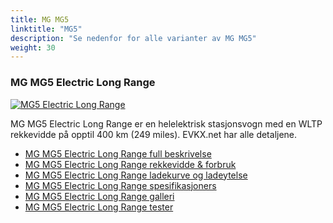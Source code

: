 ```yaml
---
title: MG MG5
linktitle: "MG5"
description: "Se nedenfor for alle varianter av MG MG5"
weight: 30
---
```

### MG MG5 Electric Long Range

<a href="mg5_electric_long_range/"><img src="https://media.evkx.net/multimedia/models/mg/mg5/mg5_electric_long_range/main_1_st.jpg" class="img-fluid" alt="MG5 Electric Long Range" ></a>

MG MG5 Electric Long Range er en helelektrisk stasjonsvogn med en WLTP rekkevidde på opptil 400 km (249 miles). EVKX.net har alle detaljene. 

- [MG MG5 Electric Long Range full beskrivelse](mg5_electric_long_range/)
- [MG MG5 Electric Long Range rekkevidde & forbruk](mg5_electric_long_range/rangeandconsumption)
- [MG MG5 Electric Long Range ladekurve og ladeytelse](mg5_electric_long_range/chargingcurve)
- [MG MG5 Electric Long Range spesifikasjoners](mg5_electric_long_range/specifications)
- [MG MG5 Electric Long Range galleri](mg5_electric_long_range/gallery)
- [MG MG5 Electric Long Range tester](mg5_electric_long_range/reviews)

